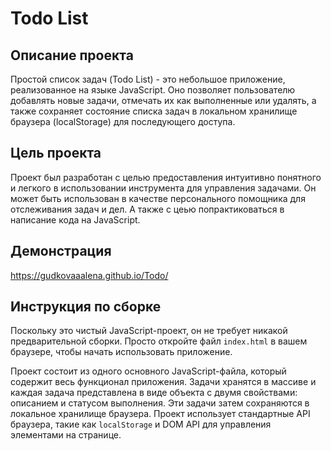 # Todo List

## Описание проекта

Простой список задач (Todo List) - это небольшое приложение, реализованное на языке JavaScript. Оно позволяет пользователю добавлять новые задачи, отмечать их как выполненные или удалять, а также сохраняет состояние списка задач в локальном хранилище браузера (localStorage) для последующего доступа.

## Цель проекта

Проект был разработан с целью предоставления интуитивно понятного и легкого в использовании инструмента для управления задачами. Он может быть использован в качестве персонального помощника для отслеживания задач и дел. А также с цеью попрактиковаться в написание кода на JavaScript.

## Демонстрация

https://gudkovaaalena.github.io/Todo/

## Инструкция по сборке

Поскольку это чистый JavaScript-проект, он не требует никакой предварительной сборки. Просто откройте файл `index.html` в вашем браузере, чтобы начать использовать приложение.

Проект состоит из одного основного JavaScript-файла, который содержит весь функционал приложения. Задачи хранятся в массиве и каждая задача представлена в виде объекта с двумя свойствами: описанием и статусом выполнения. Эти задачи затем сохраняются в локальное хранилище браузера. Проект использует стандартные API браузера, такие как `localStorage` и DOM API для управления элементами на странице.
